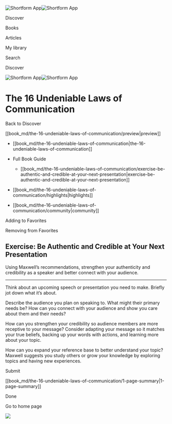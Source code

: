 ![Shortform App](/img/logo.36a2399e.svg)![Shortform App](/img/logo-dark.70c1b072.svg)

Discover

Books

Articles

My library

Search

Discover

![Shortform App](/img/logo.36a2399e.svg)![Shortform App](/img/logo-dark.70c1b072.svg)

# The 16 Undeniable Laws of Communication

Back to Discover

[[book_md/the-16-undeniable-laws-of-communication/preview|preview]]

  * [[book_md/the-16-undeniable-laws-of-communication|the-16-undeniable-laws-of-communication]]
  * Full Book Guide

    * [[book_md/the-16-undeniable-laws-of-communication/exercise-be-authentic-and-credible-at-your-next-presentation|exercise-be-authentic-and-credible-at-your-next-presentation]]
  * [[book_md/the-16-undeniable-laws-of-communication/highlights|highlights]]
  * [[book_md/the-16-undeniable-laws-of-communication/community|community]]



Adding to Favorites 

Removing from Favorites 

## Exercise: Be Authentic and Credible at Your Next Presentation

Using Maxwell’s recommendations, strengthen your authenticity and credibility as a speaker and better connect with your audience.

* * *

Think about an upcoming speech or presentation you need to make. Briefly jot down what it’s about.

Describe the audience you plan on speaking to. What might their primary needs be? How can you connect with your audience and show you care about them and their needs?

How can you strengthen your credibility so audience members are more receptive to your message? Consider adapting your message so it matches your true beliefs, backing up your words with actions, and learning more about your topic.

How can you expand your reference base to better understand your topic? Maxwell suggests you study others or grow your knowledge by exploring topics and having new experiences.

Submit 

[[book_md/the-16-undeniable-laws-of-communication/1-page-summary|1-page-summary]]

Done

Go to home page 

![](https://bat.bing.com/action/0?ti=56018282&Ver=2&mid=4506ac80-169d-4c68-b171-6df1e618db56&sid=f30c5e70639211ee87d33f0876d93783&vid=f30c9700639211eeb3a75d830392c94f&vids=0&msclkid=N&pi=0&lg=en-US&sw=800&sh=600&sc=24&nwd=1&tl=Shortform%20%7C%20Book&p=https%3A%2F%2Fwww.shortform.com%2Fapp%2Fbook%2Fthe-16-undeniable-laws-of-communication%2Fexercise-be-authentic-and-credible-at-your-next-presentation&r=&lt=357&evt=pageLoad&sv=1&rn=832442)
